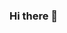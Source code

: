 ### Hi there 👋

<!--
**simi-I/simi-I** is a ✨ _special_ ✨ repository because its `README.md` (this file) appears on your GitHub profile.



I'm Ola-Obaado Similoluwa, a Data Scientist, Mobile App Developer.

About Me
📖 Education: Computer Science (MSC) Nile University
👷🏻‍♂️ Currently an AI Resident at Apziva
📚 Tech Stack: Python, SQL, Flutter
🌱 Beginning my Mobile Development journey with Flutter
👯 Looking to collaborate on Artificial Intelligence projects

Projects
Data Science Projects
My data science portfolio is compiled in the list below. For classification, regression, and ranking, these projects use both machine learning and deep learning algorithms. Examples of data preprocessing include Up/Down Sampling, Natural Language Processing, Image Preprocessing, One Hot Encoding, and many more! Use these links to check them out.


- G2M insight for Cab Investment-firm: [https://github.com/simi-I/G2M-insight-for-Cab-Investment-firm](https://github.com/simi-I/G2M-insight-for-Cab-Investment-firm)
- Potential Talents: [https://github.com/simi-I/g39RHzwKROHb58Yy](https://github.com/simi-I/g39RHzwKROHb58Yy)
- Term Deposit Marketing: [https://github.com/simi-I/ZXtfRdrACtaZl3Ey](https://github.com/simi-I/ZXtfRdrACtaZl3Ey)
- Happy Customers: [https://github.com/simi-I/Happy-Customer](https://github.com/simi-I/Happy-Customer)
- Trip Advisor Sentiment Classification: [https://github.com/simi-I/Sentiment-Classification](https://github.com/simi-I/Sentiment-Classification)
- Anomaly Network Intrusion Detection System: [https://github.com/simi-I/ANIDS](https://github.com/simi-I/ANIDS/blob/main/Multi-classification%20Resnet%20Final.ipynb)

-->

